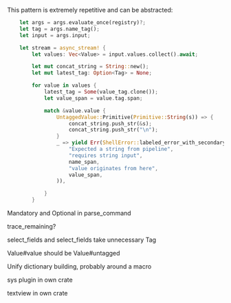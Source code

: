 This pattern is extremely repetitive and can be abstracted:

```rs
    let args = args.evaluate_once(registry)?;
    let tag = args.name_tag();
    let input = args.input;

    let stream = async_stream! {
        let values: Vec<Value> = input.values.collect().await;

        let mut concat_string = String::new();
        let mut latest_tag: Option<Tag> = None;

        for value in values {
            latest_tag = Some(value_tag.clone());
            let value_span = value.tag.span;

            match &value.value {
                UntaggedValue::Primitive(Primitive::String(s)) => {
                    concat_string.push_str(&s);
                    concat_string.push_str("\n");
                }
                _ => yield Err(ShellError::labeled_error_with_secondary(
                    "Expected a string from pipeline",
                    "requires string input",
                    name_span,
                    "value originates from here",
                    value_span,
                )),

            }
        }

```

Mandatory and Optional in parse_command

trace_remaining?

select_fields and select_fields take unnecessary Tag

Value#value should be Value#untagged

Unify dictionary building, probably around a macro

sys plugin in own crate

textview in own crate
